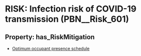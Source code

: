 # RISK: __Infection risk of COVID-19 transmission__ (PBN__Risk_601)

## Property: has_RiskMitigation

* [Optimum occupant presence schedule](PBN__RiskMitigation_837)

